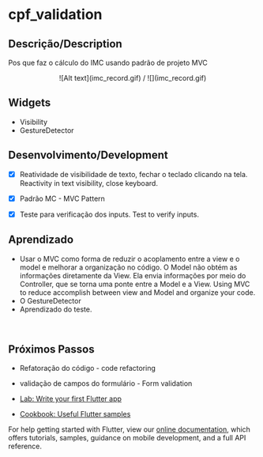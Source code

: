 # cpf_validation

## Descrição/Description
Pos que faz o cálculo do IMC usando padrão de projeto MVC

<p align="center">
![Alt text](imc_record.gif) / ![](imc_record.gif)
</p>

## Widgets
- Visibility
- GestureDetector

## Desenvolvimento/Development
- [x] Reatividade de visibilidade de texto, fechar o teclado clicando na tela. Reactivity in text visibility, close keyboard.
- [x] Padrão MC - MVC Pattern
- [x] Teste para verificação dos inputs. Test to verify inputs.


## Aprendizado
- Usar o MVC como forma de reduzir o acoplamento entre a view e o model e melhorar a organização no código.
O Model não obtém as informações diretamente da View. Ela envia informações por meio do Controller, que se torna uma ponte entre a Model e a View. Using MVC to reduce accomplish between view and Model and organize your code.
- O GestureDetector 
- Aprendizado do teste.
<br>

## Próximos Passos
- Refatoração do código - code refactoring
- validação de campos do formulário - Form validation

- [Lab: Write your first Flutter app](https://flutter.dev/docs/get-started/codelab)
- [Cookbook: Useful Flutter samples](https://flutter.dev/docs/cookbook)

For help getting started with Flutter, view our
[online documentation](https://flutter.dev/docs), which offers tutorials,
samples, guidance on mobile development, and a full API reference.